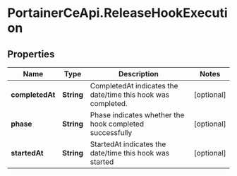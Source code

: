 # PortainerCeApi.ReleaseHookExecution

## Properties
Name | Type | Description | Notes
------------ | ------------- | ------------- | -------------
**completedAt** | **String** | CompletedAt indicates the date/time this hook was completed. | [optional] 
**phase** | **String** | Phase indicates whether the hook completed successfully | [optional] 
**startedAt** | **String** | StartedAt indicates the date/time this hook was started | [optional] 


